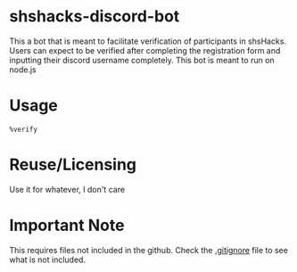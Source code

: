 # shshacks-discord-bot

This a bot that is meant to facilitate verification of participants in shsHacks. Users can expect to be verified after completing the registration form and inputting their discord username completely. This bot is meant to run on node.js

# Usage

`%verify`

# Reuse/Licensing

Use it for whatever, I don't care

# Important Note

This requires files not included in the github. Check the [.gitignore](.gitignore) file to see what is not included.

